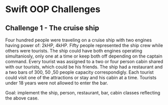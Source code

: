 # Swift OOP Challenges
## Challenge 1 - The cruise ship

Four hundred people were traveling on a cruise ship with two engines having power of: 2kHP, 4kHP. Fifty people represented the ship crew while others were tourists. The ship could have both engines operating simultaniosly, only one at a time or keep both off depending on the captain command.
Every tourist was assigned to a two or four person cabin shared with our tourists, which could be his friends. The ship had a restaurant and a two bars of 300, 50 ,50 people capacity correspondigly. Each tourist could visit one of the attractions or stay and his cabin at a time. Tourists under 18 years were not allowed to enter the bar. 


Goal: implement the ship, person, restaurant, bar, cabin classes reflecting the above case.
